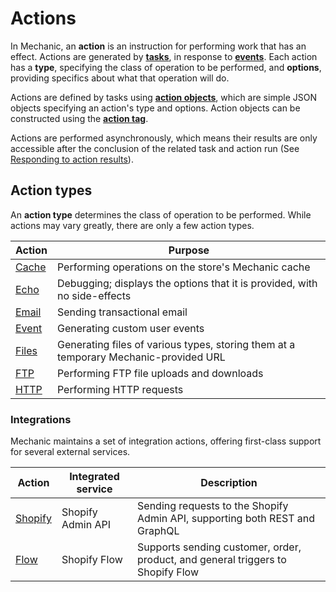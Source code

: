 # Actions

In Mechanic, an **action** is an instruction for performing work that has an effect. Actions are generated by [**tasks**](../tasks/), in response to [**events**](../events/). Each action has a **type**, specifying the class of operation to be performed, and **options**, providing specifics about what that operation will do.

Actions are defined by tasks using [**action objects**](../tasks/code/action-objects.md), which are simple JSON objects specifying an action's type and options. Action objects can be constructed using the [**action tag**](../../platform/liquid/tags/action.md).

Actions are performed asynchronously, which means their results are only accessible after the conclusion of the related task and action run (See [Responding to action results](../../techniques/responding-to-action-results.md)).

## Action types

An **action type** determines the class of operation to be performed. While actions may vary greatly, there are only a few action types.

| Action            | Purpose                                                                              |
| ----------------- | ------------------------------------------------------------------------------------ |
| [Cache](cache.md) | Performing operations on the store's Mechanic cache                                  |
| [Echo](echo.md)   | Debugging; displays the options that it is provided, with no side-effects            |
| [Email](email.md) | Sending transactional email                                                          |
| [Event](event.md) | Generating custom user events                                                        |
| [Files](files.md) | Generating files of various types, storing them at a temporary Mechanic-provided URL |
| [FTP](ftp.md)     | Performing FTP file uploads and downloads                                            |
| [HTTP](http.md)   | Performing HTTP requests                                                             |

### Integrations

Mechanic maintains a set of integration actions, offering first-class support for several external services.

| Action                             | Integrated service | Description                                                                     |
| ---------------------------------- | ------------------ | ------------------------------------------------------------------------------- |
| [Shopify](integrations/shopify.md) | Shopify Admin API  | Sending requests to the Shopify Admin API, supporting both REST and GraphQL     |
| [Flow](integrations/flow.md)       | Shopify Flow       | Supports sending customer, order, product, and general triggers to Shopify Flow |
